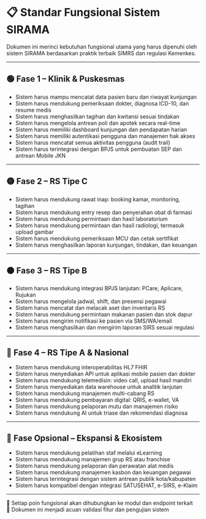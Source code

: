 # 📋 Standar Fungsional Sistem SIRAMA

Dokumen ini merinci kebutuhan fungsional utama yang harus dipenuhi oleh sistem SIRAMA berdasarkan praktik terbaik SIMRS dan regulasi Kemenkes.

---

## 🟢 Fase 1 – Klinik & Puskesmas

- Sistem harus mampu mencatat data pasien baru dan riwayat kunjungan
- Sistem harus mendukung pemeriksaan dokter, diagnosa ICD-10, dan resume medis
- Sistem harus menghasilkan tagihan dan kwitansi sesuai tindakan
- Sistem harus mengelola antrean poli dan apotek secara real-time
- Sistem harus memiliki dashboard kunjungan dan pendapatan harian
- Sistem harus memiliki autentikasi pengguna dan manajemen hak akses
- Sistem harus mencatat semua aktivitas pengguna (audit trail)
- Sistem harus terintegrasi dengan BPJS untuk pembuatan SEP dan antrean Mobile JKN

---

## 🟡 Fase 2 – RS Tipe C

- Sistem harus mendukung rawat inap: booking kamar, monitoring, tagihan
- Sistem harus mendukung entry resep dan penyerahan obat di farmasi
- Sistem harus mendukung permintaan dan hasil laboratorium
- Sistem harus mendukung permintaan dan hasil radiologi, termasuk upload gambar
- Sistem harus mendukung pemeriksaan MCU dan cetak sertifikat
- Sistem harus menghasilkan laporan kunjungan, tindakan, dan keuangan

---

## 🟠 Fase 3 – RS Tipe B

- Sistem harus mendukung integrasi BPJS lanjutan: PCare, Aplicare, Rujukan
- Sistem harus mengelola jadwal, shift, dan presensi pegawai
- Sistem harus mencatat dan melacak aset dan inventaris RS
- Sistem harus mendukung permintaan makanan pasien dan stok dapur
- Sistem harus mengirim notifikasi ke pasien via SMS/WA/email
- Sistem harus menghasilkan dan mengirim laporan SIRS sesuai regulasi

---

## 🔴 Fase 4 – RS Tipe A & Nasional

- Sistem harus mendukung interoperabilitas HL7 FHIR
- Sistem harus menyediakan API untuk aplikasi mobile pasien dan dokter
- Sistem harus mendukung telemedisin: video call, upload hasil mandiri
- Sistem harus menyediakan data warehouse untuk analitik lanjutan
- Sistem harus mendukung manajemen multi-cabang RS
- Sistem harus mendukung pembayaran digital: QRIS, e-wallet, VA
- Sistem harus mendukung pelaporan mutu dan manajemen risiko
- Sistem harus mendukung AI untuk triase dan rekomendasi diagnosa

---

## 🧠 Fase Opsional – Ekspansi & Ekosistem

- Sistem harus mendukung pelatihan staf melalui eLearning
- Sistem harus mendukung manajemen grup RS atau franchise
- Sistem harus mendukung pelaporan dan perawatan alat medis
- Sistem harus mendukung manajemen kasbon dan keuangan pegawai
- Sistem harus terintegrasi dengan sistem antrean publik kota/kabupaten
- Sistem harus kompatibel dengan integrasi SATUSEHAT, e-SIRS, e-Klaim

---

📌 Setiap poin fungsional akan dihubungkan ke modul dan endpoint terkait  
📌 Dokumen ini menjadi acuan validasi fitur dan pengujian sistem
